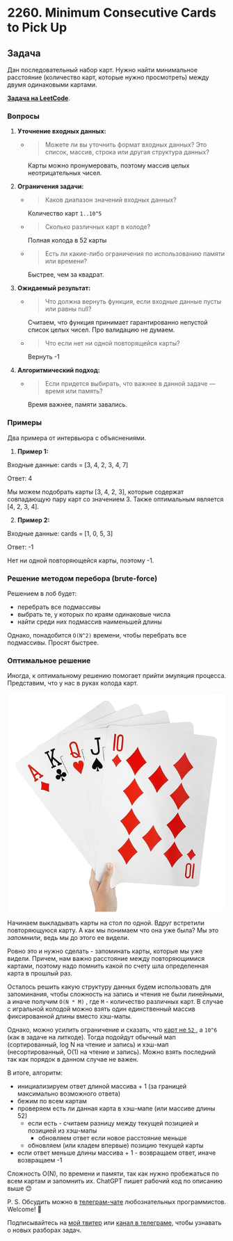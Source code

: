 # 2260. Minimum Consecutive Cards to Pick Up

## Задача

Дан последовательный набор карт. Нужно найти минимальное расстояние (количество карт, которые нужно просмотреть) между двумя одинаковыми картами.

**[Задача на LeetCode](https://leetcode.com/problems/minimum-consecutive-cards-to-pick-up/)**.

### Вопросы

1. **Уточнение входных данных:**
   - > Можете ли вы уточнить формат входных данных? Это список, массив, строка или другая структура данных?
   

     Карты можно пронумеровать, поэтому массив целых неотрицательных чисел.

2. **Ограничения задачи:**
   - > Каков диапазон значений входных данных?

     Количество карт `1..10^5`

   - > Сколько различных карт в колоде?

     Полная колода в 52 карты

   - > Есть ли какие-либо ограничения по использованию памяти или времени?

     Быстрее, чем за квадрат.

3. **Ожидаемый результат:**
   - > Что должна вернуть функция, если входные данные пусты или равны null?

     
     Считаем, что функция принимает гарантированно непустой список целых чисел. Про валидацию не думаем.

   - > Что если нет ни одной повторящейся карты?

     Вернуть -1

4. **Алгоритмический подход:**
   - > Если придется выбирать, что важнее в данной задаче — время или память?

     Время важнее, памяти завались.

### Примеры

Два примера от интервьюра с объяснениями.

1. **Пример 1:**

Входные данные: cards = [3, 4, 2, 3, 4, 7]

Ответ: 4

Мы можем подобрать карты [3, 4, 2, 3], которые содержат совпадающую пару карт со значением 3. Также оптимальным является [4, 2, 3, 4].

2. **Пример 2:**

Входные данные: cards = [1, 0, 5, 3]

Ответ: -1

Нет ни одной повторяющейся карты, поэтому -1.

### Решение методом перебора (brute-force)

Решением в лоб будет:

* перебрать все подмассивы
* выбрать те, у которых по краям одинаковые числа
* найти среди них подмассив наименьшей длины

Однако, понадобится `O(N^2)` времени, чтобы перебрать все подмассивы. Просят быстрее.

### Оптимальное решение

Иногда, к оптимальному решению помогает прийти эмуляция процесса. Представим, что у нас в руках колода карт.

![](/images/min-consec-cards-to-pick-up-ex1.jpg)

Начинаем выкладывать карты на стол по одной. Вдруг встретили повторяющуюся карту. А как мы понимаем что она уже была? Мы это _запомнили_, ведь мы до этого ее видели.

Ровно это и нужно сделать - запоминать карты, которые мы уже видели. Причем, нам важно расстояние между повторяющимися картами, поэтому надо помнить какой по счету шла определенная карта в прошлый раз.

Осталось решить какую структуру данных будем использовать для запоминания, чтобы сложность на запись и чтения не были линейными, а иначе получим `O(N * M)` , где `M` - количество различных карт. В случае с игральной колодой можно взять один единственный массив фиксированной длины вместо хэш-мапы.

Однако, можно усилить ограничение и сказать, что [карт не `52` ](https://ru.wikipedia.org/wiki/%D0%98%D0%B3%D1%80%D0%B0%D0%BB%D1%8C%D0%BD%D1%8B%D0%B5_%D0%BA%D0%B0%D1%80%D1%82%D1%8B#:~:text=52%20%D0%BA%D0%B0%D1%80%D1%82%D1%8B) , а `10^6` (как в задаче на литкоде). Тогда подойдут обычный мап (сортированный, log N на чтение и запись) и хэш-мап (несортированный, O(1) на чтение и запись). Можно взять последний так как порядок в данном случае не важен.

В итоге, алгоритм:

* инициализируем ответ длиной массива + 1 (за границей максимально возможного ответа)
* бежим по всем картам
* проверяем есть ли данная карта в хэш-мапе (или массиве длины 52)
  + если есть - считаем разницу между текущей позицией и позицией из хэш-мапы
    - обновляем ответ если новое расстояние меньше
  + обновляем (или кладем впервые) позицию текущей карты
* если ответ меньше длины массива + 1 - возвращаем ответ, иначе возвращаем -1

Сложность O(N), по времени и памяти, так как нужно пробежаться по всем картам и запомнить их. ChatGPT пишет рабочий код по описанию выше 😊

P. S. Обсудить можно в [телеграм-чате](https://t.me/ctci_chat_ru) любознательных программистов. Welcome! 🤗

Подписывайтесь на [мой твитер](https://twitter.com/vitkarpov) или [канал в телеграме](https://t.me/coding_interviews), чтобы узнавать о новых разборах задач.
